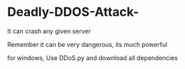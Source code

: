# Deadly-DDOS-Attack-
It can crash any given server

Remember it can be very dangerous, its much powerful 

for windows, Use DDoS.py and download all dependencies 

